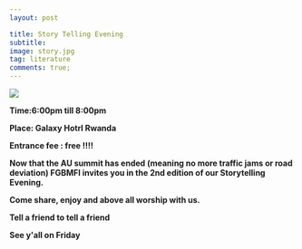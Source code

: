 ```yaml
---
layout: post

title: Story Telling Evening
subtitle: 
image: story.jpg
tag: literature
comments: true;
---
```


<img src="{{site.github.url}}/img/story.jpg">

<strong>Time:6:00pm till 8:00pm

<strong>Place: Galaxy Hotrl Rwanda

<strong>Entrance fee : free !!!!

Now that the AU summit has ended (meaning no more traffic jams or road deviation) FGBMFI invites you in the 2nd edition of our Storytelling Evening.

Come share, enjoy and above all worship with us.

Tell a friend to tell a friend 

See y'all on Friday